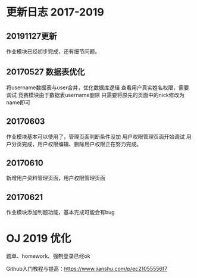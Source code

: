 # 更新日志 2017-2019
## 20191127更新
作业模块已经初步完成，还有细节问题。
## 20170527 数据表优化
将username数据表与user合并，优化数据库逻辑
查看用户真实姓名权限，需要调试
竞赛模块由于数据表username删除
只需要将原先的页面中的nick修改为name即可
## 20170603
作业模块基本可以使用了，管理页面判断条件没加
用户权限管理页面开始调试
用户分页完成，用户权限编辑、删除用户权限正在努力完成。
## 20170610
新增用户资料管理页面，用户权限管理页面
## 20170621
作业模块添加判题功能，基本完成可能会有bug
# OJ 2019 优化
题单、homework、强制登录已经ok






Github入门教程与提高：https://www.jianshu.com/p/ec21055556f7


